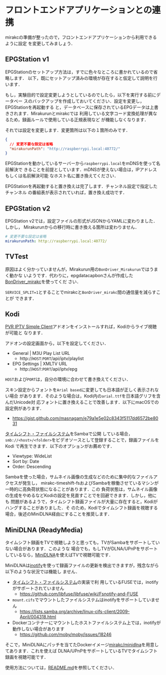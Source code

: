 # フロントエンドアプリケーションとの連携

mirakcの準備が整ったので，フロントエンドアプリケーションから利用できるように設定
を変更してみましょう．

## EPGStation v1

EPGStationのセットアップ方法は，すでに色々なところに書かれているので省略します．
以下，既にセットアップ済みの環境が存在すると仮定して説明を行います．

もし，実験目的で設定変更しようとしているのでしたら，以下を実行する前にデータベー
スのバックアップを作成しておいてください．設定を変更し，EPGStationを再起動する
と，データベースに保存されているEPGデータは上書きされます．Mirakurunとmirakcでは
利用している文字コード変換処理が異なるため，録画ルールで使用している正規表現など
が機能しなくなります．

それでは設定を変更します．変更箇所は以下の１箇所のみです．

```json
{
  // 変更不要な設定は省略
  "mirakurunPath": "http://raspberrypi.local:40772/"
}
```

EPGStationを動かしているサーバーから`raspberrypi.local`をmDNSを使って名前解決で
きることを前提としています．mDNSが使えない場合は，IPアドレスもしくは名前解決可能
なホスト名に置き換えてください．

EPGStationを再起動すると置き換えは完了します．チャンネル設定で指定したチャンネル
の番組表が表示されていれば，置き換え成功です．

## EPGStation v2

EPGStation v2では，設定ファイルの形式がJSONからYAMLに変わりました．しかし，
Mirakurunからの移行時に書き換える箇所は変わりません．

```yaml
# 変更不要な設定は省略
mirakurunPath: http://raspberrypi.local:40772/
```

## TVTest

原因はよく分かっていませんが，Mirakurun用の`BonDriver_Mirakurun`ではうまく動かな
いようです．代わりに，epgdatacapbonさんが作成した[BonDriver_mirakc]を使ってくだ
さい．

`SERVICE_SPLIT=1`とすることでmirakcと`BonDriver_mirakc`間の通信量を減らすことが
できます．

[BonDriver_mirakc]: https://github.com/epgdatacapbon/BonDriver_mirakc

## Kodi

[PVR IPTV Simple Client]アドオンをインストールすれば，Kodiからライブ視聴が可能と
なります．

アドオンの設定画面から，以下を設定してください．

* General | M3U Play List URL
  * http&#58;//`HOST`:`PORT`/api/iptv/playlist
* EPG Settings | XMLTV URL
  * http&#58;//`HOST`:`PORT`/api/iptv/epg

`HOST`および`PORT`は，自分の環境に合わせて書き換えてください．

スキン設定からフォントを`Arial based`に変更しても日本語が正しく表示されない場合
があります．そのような場合は，Kodi内の`arial.ttf`を日本語グリフを含んだUnicode対
応フォントに置き換えることで改善します．以下にmacOSでの設定例があります．

* https://gist.github.com/masnagam/e79a1e5e02c8343f5117dd6572be8031

[タイムシフト・ファイルシステム](./config/timeshift.md#タイムシフト・ファイルシステム)をSambaで公開
している場合，`smb://<host>/<folder>`をビデオソースとして登録することで，録画ファイルをKodi
で再生できます．以下のオプションがお薦めです．

* Viewtype: WideList
* Sort by: Date
* Order: Descending

Sambaを使った場合，サムネイル画像の生成などのために集中的なファイルアクセスが発生し，
mirakc-timeshift-fsおよびSambaを稼働させているマシンが一時的に高負荷状態になることがあります．この
負荷状態は，サムネイル画像の生成をやめるなどKodiの設定を見直すことでを回避できます．しかし，他にも
問題があるようで，タイムシフト録画ファイルが大量に存在すると，Kodiがハングすることがありました．そ
のため，Kodiでタイムシフト録画を視聴する場合，後述のMiniDLNA経由にすることを推奨します．

[PVR IPTV Simple Client]: https://kodi.wiki/view/Add-on:PVR_IPTV_Simple_Client

## MiniDLNA (ReadyMedia)

タイムシフト録画をTVで視聴しようと思っても，TVがSambaをサポートしていない場合があります．このような
場合でも，もしTVがDLNA/UPnPをサポートしているなら，[MiniDLNA]を使えばTVで視聴可能です．

MiniDLNAは[inotify]を使って録画ファイルの更新を検出できますが，残念ながら以下のような状況では機能し
ません．

* [タイムシフト・ファイルシステム](./config/timeshift.md#タイムシフト・ファイルシステム)の実装で利
  用しているFUSEでは，inotifyがサポートされていません
  * https://github.com/libfuse/libfuse/wiki/Fsnotify-and-FUSE
* `mount.cifs`でマウントしたファイルシステムはinotifyをサポートしていません
  * https://lists.samba.org/archive/linux-cifs-client/2009-April/004318.html
* Dockerコンテナーにマウントしたホストファイルシステム上では，inotifyが動作しない場合があります
  * https://github.com/moby/moby/issues/18246

そこで，MiniDLNAにパッチを当てたDockerイメージ[mirakc/minidlna]を用意してあります．これを使えば
DLNA/UPnPをサポートしているTVでタイムシフト録画を視聴可能です．

使用方法については，[README.md](https://github.com/mirakc/docker-minidlna)を参照してください．

[MiniDLNA]: https://sourceforge.net/projects/minidlna/
[inotify]: https://ja.wikipedia.org/wiki/Inotify
[mirakc/minidlna]: https://hub.docker.com/r/mirakc/minidlna
